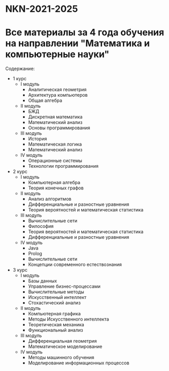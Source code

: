 # NKN-2021-2025

# Все материалы за 4 года обучения на направлении "Математика и компьютерные науки"

Содержание:
- 1 курс
    - I модуль
        - Аналитическая геометрия
        - Архитектура компьютеров
        - Общая алгебра
    - II модуль
        - БЖД
        - Дискретная математика
        - Математический анализ
        - Основы программирования
    - III модуль
        - История
        - Математическая логика
        - Математический анализ
    - IV модуль
        - Операционные системы
        - Технологии программирования
- 2 курс
    - I модуль
        - Компьютерная алгебра
        - Теория конечных графов
    - II модуль
        - Анализ алгоритмов
        - Дифференциальные и разностные уравнения
        - Теория вероятностей и математическая статистика
    - III модуль
        - Вычислительные сети
        - Философия
        - Теория вероятностей и математическая статистика
        - Дифференциальные и разностные уравнения
    - IV модуль
        - Java
        - Prolog
        - Вычислительные сети
        - Концепции современного естествознания
- 3 курс
    - I модуль
        - Базы данных
        - Управление бизнес-процессами
        - Вычислительные методы
        - Искусственный интеллект
        - Стохастический анализ
    - II модуль
        - Компьютерная графика
        - Методы Искусственного интеллекта
        - Теоретическая механика
        - Функциональный анализ
    - III модуль
        - Дифференциальная геометрия
        - Математическое моделирование
    - IV модуль
        - Методы машинного обучения
        - Моделирование информационных процессов
    